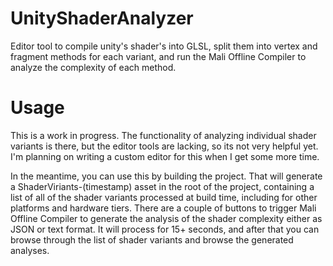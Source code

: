 # UnityShaderAnalyzer
Editor tool to compile unity's shader's into GLSL, split them into vertex and fragment methods for each variant, and run the Mali Offline Compiler to analyze the complexity of each method.

# Usage
This is a work in progress. The functionality of analyzing individual shader variants is there, but the editor tools are lacking, so its not very helpful yet. I'm planning on writing a custom editor for this when I get some more time. 

In the meantime, you can use this by building the project. That will generate a ShaderViriants-(timestamp) asset in the root of the project, containing a list of all of the shader variants processed at build time, including for other platforms and hardware tiers. There are a couple of buttons to trigger Mali Offline Compiler to generate the analysis of the shader complexity either as JSON or text format. It will process for 15+ seconds, and after that you can browse through the list of shader variants and browse the generated analyses. 
